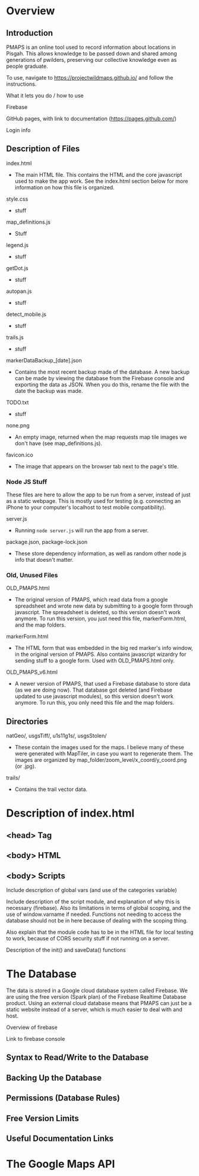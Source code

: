 # Overview

## Introduction

PMAPS is an online tool used to record information about locations in Pisgah. This allows knowledge to be passed down and shared among generations of pwilders, preserving our collective knowledge even
as people graduate.

To use, navigate to https://projectwildmaps.github.io/ and follow the instructions.

What it lets you do / how to use

Firebase

GitHub pages, with link to documentation (https://pages.github.com/)

Login info

## Description of Files

index.html
* The main HTML file. This contains the HTML and the core javascript used to make the app work.
See the index.html section below for more information on how this file is organized.

style.css
* stuff

map_definitions.js
* Stuff

legend.js
* stuff

getDot.js
* stuff

autopan.js
* stuff

detect_mobile.js
* stuff

trails.js
* stuff

markerDataBackup_\[date\].json
* Contains the most recent backup made of the database. A new backup can be made by viewing the database from the Firebase console and exporting the data as JSON. When you do this, rename the file with the date the backup was made.

TODO.txt
* stuff

none.png
* An empty image, returned when the map requests map tile images we don't have (see map_definitions.js).

favicon.ico
* The image that appears on the browser tab next to the page's title.

### Node JS Stuff
These files are here to allow the app to be run from a server, instead of just as a static webpage.
This is mostly used for testing (e.g. connecting an iPhone to your computer's localhost to test mobile compatibility).

server.js
* Running `node server.js` will run the app from a server.

package.json, package-lock.json
* These store dependency information, as well as random other node js info that doesn't matter.

### Old, Unused Files

OLD_PMAPS.html
* The original version of PMAPS, which read data from a google spreadsheet and wrote new data by submitting to a google form through javascript. The spreadsheet is deleted, so this version doesn't work anymore. To run this version, you just need this file, markerForm.html, and the map folders.

markerForm.html
* The HTML form that was embedded in the big red marker's info window, in the original version of PMAPS. Also contains javascript wizardry for sending stuff to a google form. Used with OLD_PMAPS.html only.

OLD_PMAPS_v6.html
* A newer version of PMAPS, that used a Firebase database to store data (as we are doing now). That database got deleted (and Firebase updated to use javascript modules), so this version doesn't work anymore. To run this, you only need this file and the map folders.

## Directories

natGeo/, usgsTiff/, u1s11g1s/, usgsStolen/
* These contain the images used for the maps. I believe many of these were generated with MapTiler, in case you want to regenerate them. The images are organized by map_folder/zoom_level/x_coord/y_coord.png (or .jpg).

trails/
* Contains the trail vector data.



# Description of index.html

## \<head\> Tag

## \<body\> HTML

## \<body\> Scripts

Include description of global vars (and use of the categories variable)

Include description of the script module, and explanation of why this is necessary (firebase). Also its limitations in terms of global scoping, and the use of window.varname if needed. Functions not needing to access the database should not be in here because of dealing with the scoping thing.

Also explain that the module code has to be in the HTML file for local testing to work, because of CORS security stuff if not running on a server.

Description of the init() and saveData() functions




# The Database

The data is stored in a Google cloud database system called Firebase. We are using the free version (Spark plan) of the Firebase Realtime Database product. Using an external cloud database means that PMAPS can just be a static website instead of a server, which is much easier to deal with and host.

Overview of firebase

Link to firebase console

## Syntax to Read/Write to the Database

## Backing Up the Database

## Permissions (Database Rules)

## Free Version Limits

## Useful Documentation Links


# The Google Maps API
